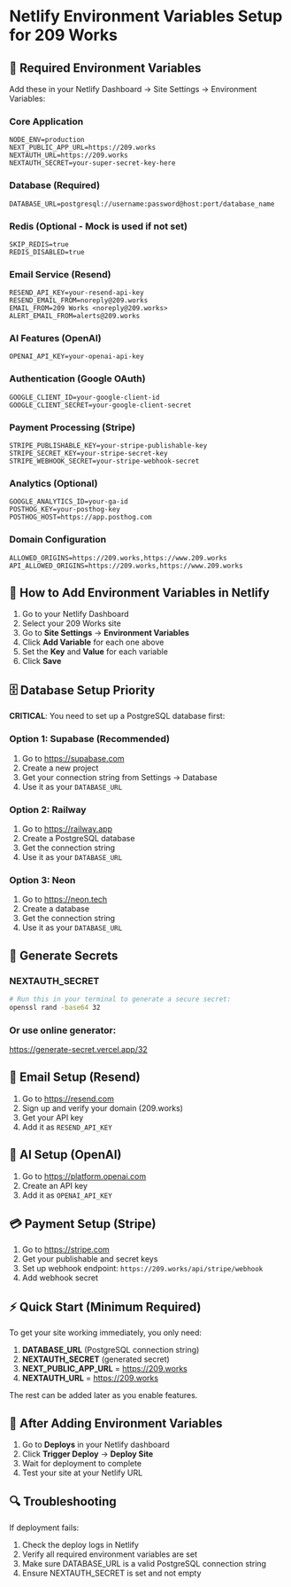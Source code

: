 # Netlify Environment Variables Setup for 209 Works

## 🚀 Required Environment Variables

Add these in your Netlify Dashboard → Site Settings → Environment Variables:

### **Core Application**
```
NODE_ENV=production
NEXT_PUBLIC_APP_URL=https://209.works
NEXTAUTH_URL=https://209.works
NEXTAUTH_SECRET=your-super-secret-key-here
```

### **Database (Required)**
```
DATABASE_URL=postgresql://username:password@host:port/database_name
```

### **Redis (Optional - Mock is used if not set)**
```
SKIP_REDIS=true
REDIS_DISABLED=true
```

### **Email Service (Resend)**
```
RESEND_API_KEY=your-resend-api-key
RESEND_EMAIL_FROM=noreply@209.works
EMAIL_FROM=209 Works <noreply@209.works>
ALERT_EMAIL_FROM=alerts@209.works
```

### **AI Features (OpenAI)**
```
OPENAI_API_KEY=your-openai-api-key
```

### **Authentication (Google OAuth)**
```
GOOGLE_CLIENT_ID=your-google-client-id
GOOGLE_CLIENT_SECRET=your-google-client-secret
```

### **Payment Processing (Stripe)**
```
STRIPE_PUBLISHABLE_KEY=your-stripe-publishable-key
STRIPE_SECRET_KEY=your-stripe-secret-key
STRIPE_WEBHOOK_SECRET=your-stripe-webhook-secret
```

### **Analytics (Optional)**
```
GOOGLE_ANALYTICS_ID=your-ga-id
POSTHOG_KEY=your-posthog-key
POSTHOG_HOST=https://app.posthog.com
```

### **Domain Configuration**
```
ALLOWED_ORIGINS=https://209.works,https://www.209.works
API_ALLOWED_ORIGINS=https://209.works,https://www.209.works
```

## 🔧 How to Add Environment Variables in Netlify

1. Go to your Netlify Dashboard
2. Select your 209 Works site
3. Go to **Site Settings** → **Environment Variables**
4. Click **Add Variable** for each one above
5. Set the **Key** and **Value** for each variable
6. Click **Save**

## 🗄️ Database Setup Priority

**CRITICAL**: You need to set up a PostgreSQL database first:

### Option 1: Supabase (Recommended)
1. Go to https://supabase.com
2. Create a new project
3. Get your connection string from Settings → Database
4. Use it as your `DATABASE_URL`

### Option 2: Railway
1. Go to https://railway.app
2. Create a PostgreSQL database
3. Get the connection string
4. Use it as your `DATABASE_URL`

### Option 3: Neon
1. Go to https://neon.tech
2. Create a database
3. Get the connection string
4. Use it as your `DATABASE_URL`

## 🔑 Generate Secrets

### NEXTAUTH_SECRET
```bash
# Run this in your terminal to generate a secure secret:
openssl rand -base64 32
```

### Or use online generator:
https://generate-secret.vercel.app/32

## 📧 Email Setup (Resend)

1. Go to https://resend.com
2. Sign up and verify your domain (209.works)
3. Get your API key
4. Add it as `RESEND_API_KEY`

## 🤖 AI Setup (OpenAI)

1. Go to https://platform.openai.com
2. Create an API key
3. Add it as `OPENAI_API_KEY`

## 💳 Payment Setup (Stripe)

1. Go to https://stripe.com
2. Get your publishable and secret keys
3. Set up webhook endpoint: `https://209.works/api/stripe/webhook`
4. Add webhook secret

## ⚡ Quick Start (Minimum Required)

To get your site working immediately, you only need:

1. **DATABASE_URL** (PostgreSQL connection string)
2. **NEXTAUTH_SECRET** (generated secret)
3. **NEXT_PUBLIC_APP_URL** = https://209.works
4. **NEXTAUTH_URL** = https://209.works

The rest can be added later as you enable features.

## 🚀 After Adding Environment Variables

1. Go to **Deploys** in your Netlify dashboard
2. Click **Trigger Deploy** → **Deploy Site**
3. Wait for deployment to complete
4. Test your site at your Netlify URL

## 🔍 Troubleshooting

If deployment fails:
1. Check the deploy logs in Netlify
2. Verify all required environment variables are set
3. Make sure DATABASE_URL is a valid PostgreSQL connection string
4. Ensure NEXTAUTH_SECRET is set and not empty
